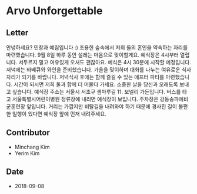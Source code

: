 # Arvo Unforgettable

## Letter

안녕하세요? 민창과 예림입니다 :)
조용한 숲속에서 저희 둘의 혼인을 약속하는 자리를 마련했습니다. 9월 8일 하루 동안 설레는 마음으로 맞이할게요.
예식장은 4시부터 열립니다. 서두르지 말고 여유있게 오셔도 괜찮아요. 예식은 4시 30분에 시작할 예정입니다. 저녁에는 바베큐와 와인을 준비했습니다. 가을을 맞이하며 대화를 나누는 여유로운 식사 자리가 되기를 바랍니다.
저녁식사 후에는 함께 즐길 수 있는 애프터 파티를 마련했습니다. 시간이 되시면 저희 둘과 함께 더 머물다 가세요. 소중한 날을 당신과 오래도록 보내고 싶습니다.
예식장 주소는 서울시 서초구 샘마루길 11. 보넬리 가든입니다. 버스를 타고 서울특별시어린이병원 정류장에 내리면 예식장이 보입니다. 주차장은 강동송파예비군훈련장 앞입니다. 거리는 가깝지만 비탈길을 내려와야 하기 때문에 경사진 길이 불편한 일행이 있다면 예식장 앞에 먼저 내려주세요.

## Contributor

* Minchang Kim
* Yerim Kim

## Date

* 2018-09-08
